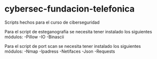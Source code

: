 # cybersec-fundacion-telefonica
Scripts hechos para el curso de ciberseguridad

Para el script de esteganografía se necesita tener instalado los siguientes módulos: 
-Pillow
-IO
-Binascii

Para el script de port scan se necesita tener instalado los siguientes módulos:
-Nmap
-Ipadress
-Netifaces
-Json
-Requests
